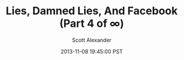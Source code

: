 ---
layout: podcast
title: "Lies, Damned Lies, And Facebook (Part 4 of ∞)"
author: Scott Alexander
description: https://slatestarcodex.com/2013/11/08/lies-damned-lies-and-facebook-part-4-of-%e2%88%9e/
date: 2013-11-08 19:45:00 PST
length: 2621315
duration: 655
guid: lies-damned-lies-and-facebook-part-4-of-%e2%88%9e
---